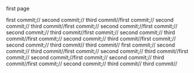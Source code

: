first page

first commit;//
second commit;//
third commit//first commit;//
second commit;//
third commit//first commit;//
second commit;//first commit;//
second commit;//
third commit//first commit;//
second commit;//
third commit//first commit;//
second commit;//
third commit//first commit;//
second commit;//
third commit//
third commit//
first commit;//
second commit;//
third commit//first commit;//
second commit;//
third commit//first commit;//
second commit;//first commit;//
second commit;//
third commit//first commit;//
second commit;//
third commit//
third commit//
